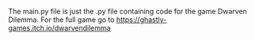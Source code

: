 The main.py file is just the .py file containing code for the game Dwarven Dilemma. For the full game go to https://ghastly-games.itch.io/dwarvendilemma
